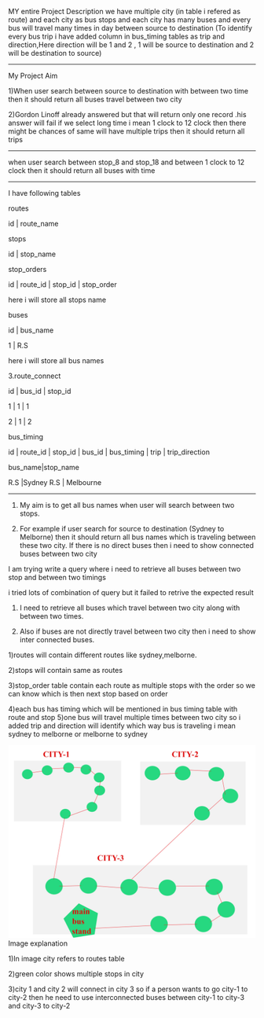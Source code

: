 MY entire Project Description
we have multiple city (in table i refered as route) 
and each city as bus stops 
and each city has many buses 
and every bus will travel many times in day between source to destination
(To identify every bus trip i have added column in bus_timing tables as trip and direction,Here direction will be 1 and 2 , 1 will be source to destination and 2 will be destination to source)

----------------------------------------------------------------------

My Project Aim

1)When user search between source to destination with between two time then it should return all buses travel between two city

2)Gordon Linoff already answered but that will return only one record .his answer will fail if we select long time i mean 1 clock to 12 clock then there might be chances of same will have multiple trips then it should return all trips 

----------------------------------------------------------------------

when user search between stop_8 and stop_18  and between 1 clock to 12 clock then it should return all buses with time 


----------------------------------------------------------------------
I have following tables

routes

id | route_name

stops

id | stop_name

stop_orders

id | route_id | stop_id | stop_order

here i will store all stops name

buses

id | bus_name

1 | R.S

here i will store all bus names

3.route_connect

id | bus_id | stop_id

1 | 1 | 1

2 | 1 | 2

bus_timing

id | route_id | stop_id | bus_id | bus_timing | trip | trip_direction

bus_name|stop_name

R.S |Sydney
R.S | Melbourne

----------------------------------------------------------------------

1) My aim is to get all bus names when user will search between two stops.

2) For example if user search for source to destination (Sydney to Melborne) then it should return all bus names which is traveling between these two city. If there is no direct buses then i need to show connected buses between two city

I am trying write a query where i need to retrieve all buses between two stop and between two timings

i tried lots of combination of query but it failed to retrive the expected result

1) I need to retrieve all buses which travel between two city along with between two times.

2) Also if buses are not directly travel between two city then i need to show inter connected buses.

1)routes will contain different routes like sydney,melborne.

2)stops will contain same as routes

3)stop_order table contain each route as multiple stops with the order so we can know which is then next stop based on order

4)each bus has timing which will be mentioned in bus timing table with route and stop 5)one bus will travel multiple times between two city so i added trip and direction will identify which way bus is traveling i mean sydney to melborne or melborne to sydney



![city_route](https://github.com/codeforfungit/bustiming/blob/master/city_route.jpg)
Image explanation

1)In image city refers to routes table

2)green color shows multiple stops in city

3)city 1 and city 2 will connect in city 3 so if a person wants to go city-1 to city-2 then he need to use interconnected buses between city-1 to city-3 and city-3 to city-2
